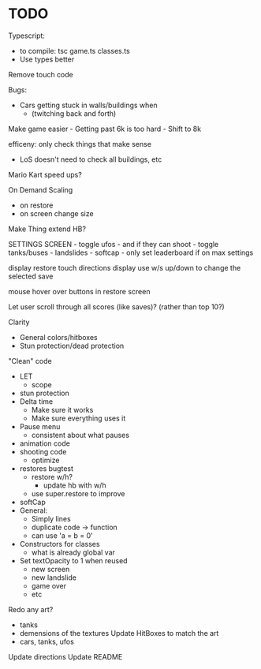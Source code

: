 # TODO

Typescript:
- to compile: tsc game.ts classes.ts
- Use types better

Remove touch code

Bugs:
- Cars getting stuck in walls/buildings when
    - (twitching back and forth)

Make game easier
    - Getting past 6k is too hard
        - Shift to 8k

efficeny: only check things that make sense
- LoS doesn't need to check all buildings, etc

Mario Kart speed ups?

On Demand Scaling
- on restore
- on screen change size

Make Thing extend HB?

SETTINGS SCREEN
    - toggle ufos
        - and if they can shoot
    - toggle tanks/buses
    - landslides
    - softcap
    - only set leaderboard if on max settings

display restore touch directions
display use w/s up/down to change the selected save

mouse hover over buttons in restore screen

Let user scroll through all scores (like saves)? (rather than top 10?)

Clarity
- General colors/hitboxes
- Stun protection/dead protection

"Clean" code
- LET
    - scope
- stun protection
- Delta time
    - Make sure it works
    - Make sure everything uses it
- Pause menu
    - consistent about what pauses
- animation code
- shooting code
    - optimize
- restores bugtest
    - restore w/h?
        - update hb with w/h
    - use super.restore to improve
- softCap
- General:
    - Simply lines
    - duplicate code -> function
    - can use 'a = b = 0'
- Constructors for classes
    - what is already global var
- Set textOpacity to 1 when reused
    - new screen
    - new landslide
    - game over
    - etc

Redo any art?
- tanks
- demensions of the textures
Update HitBoxes to match the art
- cars, tanks, ufos

Update directions
Update README